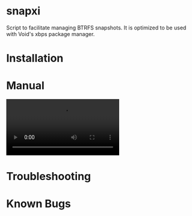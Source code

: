 # snapxi

Script to facilitate managing BTRFS snapshots. 
It is optimized to be used with Void's xbps package manager. 


# Installation

# Manual

![](videos/part-1.mkv)

# Troubleshooting

# Known Bugs

